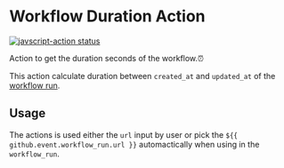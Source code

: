 # Workflow Duration Action

<p align="left">
  <a href="https://github.com/actions/javascript-action/actions"><img alt="javscript-action status" src="https://github.com/actions/javascript-action/workflows/units-test/badge.svg"></a>
</p>

Action to get the duration seconds of the workflow.:alarm_clock:

This action calculate duration between `created_at` and `updated_at` of the [workflow run](https://docs.github.com/en/rest/actions/workflow-runs#get-a-workflow-run).

## Usage

The actions is used either the `url` input by user or pick the `${{ github.event.workflow_run.url }}` automactically when using in the `workflow_run`.
